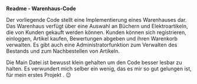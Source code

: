 **Readme - Warenhaus-Code**

Der vorliegende Code stellt eine Implementierung eines Warenhauses dar.   
Das Warenhaus verfügt über eine Auswahl an Büchern und Elektroartikeln, die von Kunden gekauft werden können. 
Kunden können sich registrieren, einloggen, Artikel kaufen, Bewertungen abgeben und ihren Warenkorb verwalten. 
Es gibt auch eine Administratorfunktion zum Verwalten des Bestands und zum Nachbestellen von Artikeln.


Die Main Datei ist bewusst klein gehalten um den Code besser lesbar zu halten. Es verwundert mich selber ein wenig, 
das es mir so gut gelungen ist, für mein erstes Projekt  . 😉


